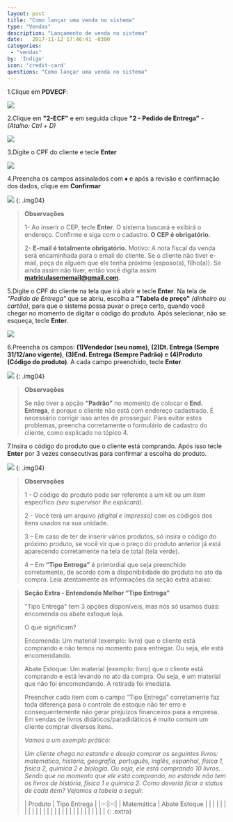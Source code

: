 ```yaml
---
layout: post
title: "Como lançar uma venda no sistema"
type: "Vendas"
description: "Lançamento de venda no sistema"
date:   2017-11-12 17:46:41 -0300
categories:
 - "vendas"
by: 'Indigo'
icon: 'credit-card'
questions: "Como lançar uma venda no sistema"
---
```


1.Clique em **PDVECF**:

  ![]({{site.baseurl}}/assets/img/vendas/-02/1.2.01.gif)

2.Clique em **"2-ECF"** e em seguida clique **"2 - Pedido de Entrega"** - *(Atalho: Ctrl + D)*

  ![]({{site.baseurl}}/assets/img/vendas/-02/1.2.02.png)

3.Digite o CPF do cliente e tecle **Enter**

  ![]({{site.baseurl}}/assets/img/vendas/-02/03.gif)

4.Preencha os campos assinalados com **♦** e após a revisão e confirmação dos dados, clique em **Confirmar**

  ![]({{site.baseurl}}/assets/img/vendas/-02/04.gif)
  {: .img04}
  >
  >**Observações**
  >
  >1- Ao inserir o CEP, tecle **Enter**. O sistema buscará e exibirá o endereço. Confirme e siga com o cadastro. **O CEP é obrigatório.**
  >
  >2- **E-mail é totalmente obrigatório.** Motivo: A nota fiscal da venda será encaminhada para o email do cliente. Se o cliente não tiver e-mail, peça de alguém que ele tenha próximo (esposo(a), filho(a)). Se ainda assim não tiver, então você digita assim **matriculasememail@gmail.com**.


5.Digite o CPF do cliente na tela que irá abrir e tecle **Enter**. Na tela de *"Pedido de Entrega"* que se abriu, escolha a **"Tabela de preço"** *(dinheiro ou cartão)*, para que o sistema possa puxar o preço certo, quando você chegar no momento de digitar o código do produto. Após selecionar, não se esqueça, tecle **Enter**.

  ![]({{site.baseurl}}/assets/img/vendas/-02/05.gif)

6.Preencha os campos: **(1)Vendedor (seu nome)**, **(2)Dt. Entrega (Sempre 31/12/ano vigente)**, **(3)End. Entrega (Sempre Padrão)** e **(4)Produto (Código do produto)**. A cada campo preenchido, tecle **Enter**.

  ![]({{site.baseurl}}/assets/img/vendas/-02/06.png)
  {: .img04}
  >
  >**Observações**
  >
  >Se não tiver a opção **“Padrão”** no momento de colocar o **End. Entrega**, é porque o cliente não está com endereço cadastrado. É necessário corrigir isso antes de prosseguir. Para evitar estes problemas, preencha corretamente o formulário de cadastro do cliente, como explicado no tópico 4.

7.Insira o código do produto que o cliente está comprando. Após isso tecle **Enter** por 3 vezes consecutivas para confirmar a escolha do produto.

  ![]({{site.baseurl}}/assets/img/vendas/-02/07-08.gif)
  {: .img04}
  >
  >**Observações**
  >
  >1 - O código do produto pode ser referente a um kit ou um item específico *(seu supervisor lhe explicará)*.
  >
  >2 - Você terá um arquivo *(digital e impresso)* com os códigos dos itens usados na sua unidade.
  >
  >3 – Em caso de ter de inserir vários produtos, só insira o código do próximo produto, se você vir que o preço do produto anterior já está aparecendo corretamente na tela de total (tela verde).
  >
  >4 – Em **“Tipo Entrega”** é primordial que seja preenchido corretamente, de acordo com a disponibilidade do produto no ato da compra. Leia atentamente as informações da seção extra abaixo:

  >**Seção Extra - Entendendo Melhor “Tipo Entrega”**
  >
  >"Tipo Entrega" tem 3 opções disponíveis, mas nós só usamos duas: encomenda ou abate estoque loja.
  >
  >O que significam?
  >
  >    Encomenda: Um material (exemplo: livro) que o cliente está comprando e não temos no momento para entregar. Ou seja, ele está encomendando.
  >
  >    Abate Estoque: Um material (exemplo: livro) que o cliente está comprando e está levando no ato da compra. Ou seja, é um material que não foi encomendando. A retirada foi imediata.
  >
  >Preencher cada item com o campo “Tipo Entrega” corretamente faz toda diferença para o controle de estoque não ter erro e consequentemente não gerar prejuízos financeiros para a empresa. Em vendas de livros didáticos/paradidáticos é muito comum um cliente comprar diversos itens.
  >
  >*Vamos a um exemplo prático:*
  >
  >*Um cliente chega no estande e deseja comprar os seguintes livros: matemática, história, geografia, português, inglês, espanhol, física 1, física 2, química 2 e biologia. Ou seja, ele está comprando 10 livros.*
  >*Sendo que no momento que ele está comprando, no estande não tem os livros de história, física 1 e química 2. Como deveria ficar o status de cada item? Vejamos a tabela a seguir.*
  >
  >| Produto | Tipo Entrega |
|:-:|:-:|
| Matemática | Abate Estoque |
|   |   |
|   |   |
|   |   |
|   |   |
|   |   |
|   |   |
|   |   |
|   |   |
|   |   |
  {: .extra}
